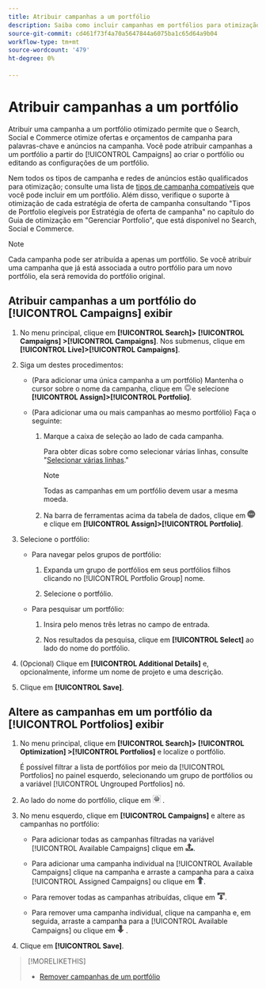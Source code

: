 ```yaml
---
title: Atribuir campanhas a um portfólio
description: Saiba como incluir campanhas em portfólios para otimização.
source-git-commit: cd461f73f4a70a5647844a6075ba1c65d64a9b04
workflow-type: tm+mt
source-wordcount: '479'
ht-degree: 0%

---
```


# Atribuir campanhas a um portfólio

Atribuir uma campanha a um portfólio otimizado permite que o Search, Social e Commerce otimize ofertas e orçamentos de campanha para palavras-chave e anúncios na campanha. Você pode atribuir campanhas a um portfólio a partir do [!UICONTROL Campaigns] ao criar o portfólio ou editando as configurações de um portfólio.

Nem todos os tipos de campanha e redes de anúncios estão qualificados para otimização; consulte uma lista de [tipos de campanha compatíveis](/help/search-social-commerce/introduction/supported-inventory.md) que você pode incluir em um portfólio. Além disso, verifique o suporte à otimização de cada estratégia de oferta de campanha consultando &quot;Tipos de Portfolio elegíveis por Estratégia de oferta de campanha&quot; no capítulo do Guia de otimização em &quot;Gerenciar Portfolio&quot;, que está disponível no Search, Social e Commerce.<!-- verify convention for referencing Optimization Guide here -->

>[!NOTE]
>
>Cada campanha pode ser atribuída a apenas um portfólio. Se você atribuir uma campanha que já está associada a outro portfólio para um novo portfólio, ela será removida do portfólio original.

## Atribuir campanhas a um portfólio do [!UICONTROL Campaigns] exibir

1. No menu principal, clique em **[!UICONTROL Search]> [!UICONTROL Campaigns] >[!UICONTROL Campaigns]**. Nos submenus, clique em **[!UICONTROL Live]>[!UICONTROL Campaigns]**.

1. Siga um destes procedimentos:

   * (Para adicionar uma única campanha a um portfólio) Mantenha o cursor sobre o nome da campanha, clique em ![Botão Menu](/help/search-social-commerce/assets/arrow-dropdown-menu.png "Botão Menu")e selecione **[!UICONTROL Assign]>[!UICONTROL Portfolio]**.

   * (Para adicionar uma ou mais campanhas ao mesmo portfólio) Faça o seguinte:

      1. Marque a caixa de seleção ao lado de cada campanha.

         Para obter dicas sobre como selecionar várias linhas, consulte &quot;[Selecionar várias linhas](/help/search-social-commerce/common-tasks/navigation-editing-selection/multiple-rows-select.md).&quot;

         >[!NOTE]
         >
         >Todas as campanhas em um portfólio devem usar a mesma moeda.

      1. Na barra de ferramentas acima da tabela de dados, clique em ![Mais](/help/search-social-commerce/assets/more.png "Mais")e clique em **[!UICONTROL Assign]>[!UICONTROL Portfolio]**.

1. Selecione o portfólio:

   * Para navegar pelos grupos de portfólio:

      1. Expanda um grupo de portfólios em seus portfólios filhos clicando no [!UICONTROL Portfolio Group] nome.

      1. Selecione o portfólio.
   * Para pesquisar um portfólio:

      1. Insira pelo menos três letras no campo de entrada.

      1. Nos resultados da pesquisa, clique em **[!UICONTROL Select]** ao lado do nome do portfólio.


1. (Opcional) Clique em **[!UICONTROL Additional Details]** e, opcionalmente, informe um nome de projeto e uma descrição.

1. Clique em **[!UICONTROL Save]**.

## Altere as campanhas em um portfólio da [!UICONTROL Portfolios] exibir

1. No menu principal, clique em **[!UICONTROL Search]> [!UICONTROL Optimization] >[!UICONTROL Portfolios]** e localize o portfólio.

   É possível filtrar a lista de portfólios por meio da [!UICONTROL Portfolios] no painel esquerdo, selecionando um grupo de portfólios ou a variável [!UICONTROL Ungrouped Portfolios] nó.

1. Ao lado do nome do portfólio, clique em ![Botão Exibir/editar configurações](/help/search-social-commerce/assets/settings.png "Botão Exibir/editar configurações") .

1. No menu esquerdo, clique em **[!UICONTROL Campaigns]** e altere as campanhas no portfólio:

   * Para adicionar todas as campanhas filtradas na variável [!UICONTROL Available Campaigns] clique em ![Atribuir todas as campanhas ao portfólio](/help/search-social-commerce/assets/arrow-assign-all.png "Atribuir todas as campanhas ao portfólio").

   * Para adicionar uma campanha individual na [!UICONTROL Available Campaigns] clique na campanha e arraste a campanha para a caixa [!UICONTROL Assigned Campaigns] ou clique em ![Atribuir campanha ao portfólio](/help/search-social-commerce/assets/arrow-assign.png "Atribuir campanha ao portfólio").

   * Para remover todas as campanhas atribuídas, clique em ![Remover todas as campanhas do portfólio](/help/search-social-commerce/assets/arrow-remove-all.png "Remover todas as campanhas do portfólio").

   * Para remover uma campanha individual, clique na campanha e, em seguida, arraste a campanha para a [!UICONTROL Available Campaigns] ou clique em ![Remover campanha do portfólio](/help/search-social-commerce/assets/arrow-remove.png "Remover campanha do portfólio") .

1. Clique em **[!UICONTROL Save]**.

>[!MORELIKETHIS]
>
>* [Remover campanhas de um portfólio](/help/search-social-commerce/campaign-management/campaign-remove-from-portfolio.md)

